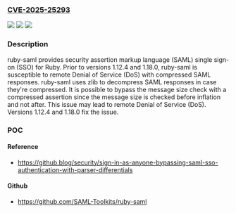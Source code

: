 ### [CVE-2025-25293](https://cve.mitre.org/cgi-bin/cvename.cgi?name=CVE-2025-25293)
![](https://img.shields.io/static/v1?label=Product&message=ruby-saml&color=blue)
![](https://img.shields.io/static/v1?label=Version&message=%3D%20%3C%201.12.4%20&color=brighgreen)
![](https://img.shields.io/static/v1?label=Vulnerability&message=CWE-400%3A%20Uncontrolled%20Resource%20Consumption&color=brighgreen)

### Description

ruby-saml provides security assertion markup language (SAML) single sign-on (SSO) for Ruby. Prior to versions 1.12.4 and 1.18.0, ruby-saml is susceptible to remote Denial of Service (DoS) with compressed SAML responses. ruby-saml uses zlib to decompress SAML responses in case they're compressed. It is possible to bypass the message size check with a compressed assertion since the message size is checked before inflation and not after. This issue may lead to remote Denial of Service (DoS). Versions 1.12.4 and 1.18.0 fix the issue.

### POC

#### Reference
- https://github.blog/security/sign-in-as-anyone-bypassing-saml-sso-authentication-with-parser-differentials

#### Github
- https://github.com/SAML-Toolkits/ruby-saml

